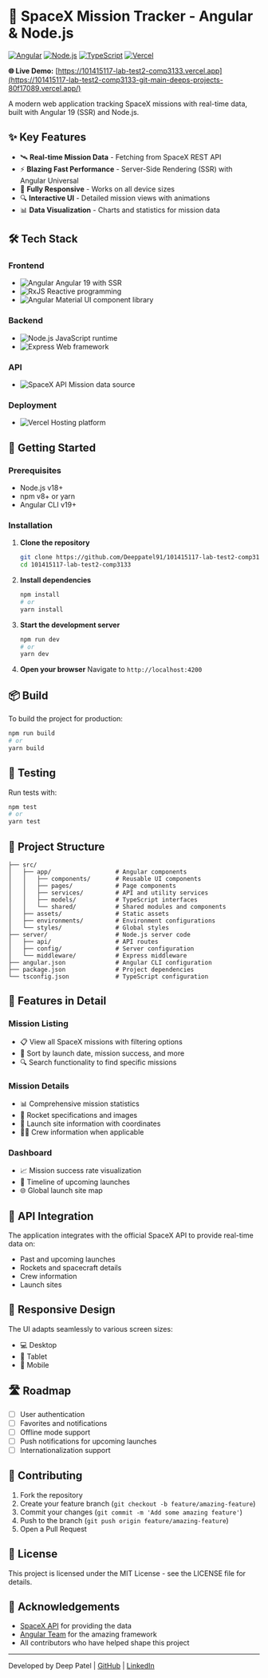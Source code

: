 # 🚀 SpaceX Mission Tracker - Angular & Node.js

[![Angular](https://img.shields.io/badge/Angular-19.2.7-DD0031?logo=angular&logoColor=white)](https://angular.io/)
[![Node.js](https://img.shields.io/badge/Node.js-18.0.0-339933?logo=node.js&logoColor=white)](https://nodejs.org/)
[![TypeScript](https://img.shields.io/badge/TypeScript-5.0.4-3178C6?logo=typescript&logoColor=white)](https://www.typescriptlang.org/)
[![Vercel](https://img.shields.io/badge/Deployed%20on-Vercel-000000?logo=vercel&logoColor=white)](https://vercel.com/)

**🌐 Live Demo:** [https://101415117-lab-test2-comp3133.vercel.app](https://101415117-lab-test2-comp3133-git-main-deeps-projects-80f17089.vercel.app/)

A modern web application tracking SpaceX missions with real-time data, built with Angular 19 (SSR) and Node.js.

## ✨ Key Features

- 🛰️ **Real-time Mission Data** - Fetching from SpaceX REST API
- ⚡ **Blazing Fast Performance** - Server-Side Rendering (SSR) with Angular Universal
- 📱 **Fully Responsive** - Works on all device sizes
- 🔍 **Interactive UI** - Detailed mission views with animations
- 📊 **Data Visualization** - Charts and statistics for mission data

## 🛠️ Tech Stack

### Frontend
- ![Angular](https://img.shields.io/badge/-Angular-DD0031?logo=angular&logoColor=white) Angular 19 with SSR
- ![RxJS](https://img.shields.io/badge/-RxJS-B7178C?logo=reactivex&logoColor=white) Reactive programming
- ![Angular Material](https://img.shields.io/badge/-Material-757575?logo=angular&logoColor=white) UI component library

### Backend
- ![Node.js](https://img.shields.io/badge/-Node.js-339933?logo=node.js&logoColor=white) JavaScript runtime
- ![Express](https://img.shields.io/badge/-Express-000000?logo=express&logoColor=white) Web framework

### API
- ![SpaceX API](https://img.shields.io/badge/-SpaceX_API-000000?logo=spacex&logoColor=white) Mission data source

### Deployment
- ![Vercel](https://img.shields.io/badge/-Vercel-000000?logo=vercel&logoColor=white) Hosting platform

## 🚀 Getting Started

### Prerequisites
- Node.js v18+
- npm v8+ or yarn
- Angular CLI v19+

### Installation

1. **Clone the repository**
   ```bash
   git clone https://github.com/Deeppatel91/101415117-lab-test2-comp3133.git
   cd 101415117-lab-test2-comp3133
   ```

2. **Install dependencies**
   ```bash
   npm install
   # or
   yarn install
   ```

3. **Start the development server**
   ```bash
   npm run dev
   # or
   yarn dev
   ```

4. **Open your browser**
   Navigate to `http://localhost:4200`

## 📦 Build

To build the project for production:

```bash
npm run build
# or
yarn build
```

## 🧪 Testing

Run tests with:

```bash
npm test
# or
yarn test
```

## 📂 Project Structure

```
├── src/
│   ├── app/                  # Angular components
│   │   ├── components/       # Reusable UI components
│   │   ├── pages/            # Page components
│   │   ├── services/         # API and utility services
│   │   ├── models/           # TypeScript interfaces
│   │   └── shared/           # Shared modules and components
│   ├── assets/               # Static assets
│   ├── environments/         # Environment configurations
│   └── styles/               # Global styles
├── server/                   # Node.js server code
│   ├── api/                  # API routes
│   ├── config/               # Server configuration
│   └── middleware/           # Express middleware
├── angular.json              # Angular CLI configuration
├── package.json              # Project dependencies
└── tsconfig.json             # TypeScript configuration
```

## 🌟 Features in Detail

### Mission Listing
- 📋 View all SpaceX missions with filtering options
- 🔄 Sort by launch date, mission success, and more
- 🔍 Search functionality to find specific missions

### Mission Details
- 📊 Comprehensive mission statistics
- 🚀 Rocket specifications and images
- 📍 Launch site information with coordinates
- 👨‍🚀 Crew information when applicable

### Dashboard
- 📈 Mission success rate visualization
- 📅 Timeline of upcoming launches
- 🌐 Global launch site map

## 🔄 API Integration

The application integrates with the official SpaceX API to provide real-time data on:
- Past and upcoming launches
- Rockets and spacecraft details
- Crew information
- Launch sites

## 📱 Responsive Design

The UI adapts seamlessly to various screen sizes:
- 💻 Desktop
- 📱 Tablet
- 📱 Mobile

## 🛣️ Roadmap

- [ ] User authentication
- [ ] Favorites and notifications
- [ ] Offline mode support
- [ ] Push notifications for upcoming launches
- [ ] Internationalization support

## 👥 Contributing

1. Fork the repository
2. Create your feature branch (`git checkout -b feature/amazing-feature`)
3. Commit your changes (`git commit -m 'Add some amazing feature'`)
4. Push to the branch (`git push origin feature/amazing-feature`)
5. Open a Pull Request

## 📄 License

This project is licensed under the MIT License - see the LICENSE file for details.

## 🙏 Acknowledgements

- [SpaceX API](https://github.com/r-spacex/SpaceX-API) for providing the data
- [Angular Team](https://angular.io/) for the amazing framework
- All contributors who have helped shape this project

---

Developed by Deep Patel | [GitHub](https://github.com/Deeppatel91) | [LinkedIn](https://linkedin.com/in/yourprofile)
